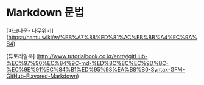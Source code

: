 # Markdown 문법

[마크다운- 나무위키] (https://namu.wiki/w/%EB%A7%88%ED%81%AC%EB%8B%A4%EC%9A%B4)

[튜토리얼북] (http://www.tutorialbook.co.kr/entry/gitHub-%EC%97%90%EC%84%9C-md-%ED%8C%8C%EC%9D%BC-%EC%9E%91%EC%84%B1%ED%95%98%EA%B8%B0-Syntax-GFM-GitHub-Flavored-Markdown)
